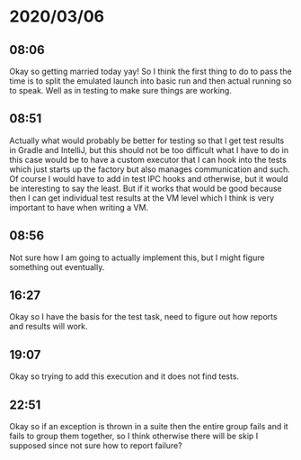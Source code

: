 # 2020/03/06

## 08:06

Okay so getting married today yay! So I think the first thing to do to pass
the time is to split the emulated launch into basic run and then actual
running so to speak. Well as in testing to make sure things are working.

## 08:51

Actually what would probably be better for testing so that I get test results
in Gradle and IntelliJ, but this should not be too difficult what I have to do
in this case would be to have a custom executor that I can hook into the tests
which just starts up the factory but also manages communication and such. Of
course I would have to add in test IPC hooks and otherwise, but it would be
interesting to say the least. But if it works that would be good because then
I can get individual test results at the VM level which I think is very
important to have when writing a VM.

## 08:56

Not sure how I am going to actually implement this, but I might figure
something out eventually.

## 16:27

Okay so I have the basis for the test task, need to figure out how reports
and results will work.

## 19:07

Okay so trying to add this execution and it does not find tests.

## 22:51

Okay so if an exception is thrown in a suite then the entire group fails and
it fails to group them together, so I think otherwise there will be skip I
supposed since not sure how to report failure?
